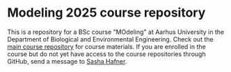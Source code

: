 # Modeling 2025 course repository
This is a repository for a BSc course "MOdeling" at Aarhus University in the Department of Biological and Environmental Engineering.
Check out the [main course repository](https://github.com/au-bce-modeling-2025/home) for course materials.
If you are enrolled in the course but do not yet have access to the course repositories through GitHub, send a message to [Sasha Hafner](https://pure.au.dk/portal/en/persons/sasha.hafner%40bce.au.dk).
